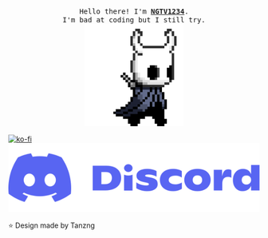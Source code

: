 <p align="center">
  <br>
  <samp>
    Hello there! I'm <b><a rel="nofollow noopener noreferrer" target="_blank" href="https://twitter.com/NGTV1234">NGTV1234</a></b>.
    <br>I'm bad at coding but I still try.<br>

</samp>

  <img src="https://raw.githubusercontent.com/TanZng/TanZng/master/assets/hollor_knight3.gif" width="200"/>

</p>

[![ko-fi](https://ko-fi.com/img/githubbutton_sm.svg)](https://ko-fi.com/Z8Z64BDND)
[![discord](Discord-Logo+Wordmark-Color.svg)](https://discord.gg/NthaQBRK3a)

⭐️ Design made by Tanzng
